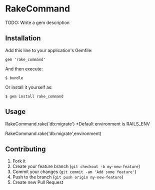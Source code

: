 # RakeCommand

TODO: Write a gem description

## Installation

Add this line to your application's Gemfile:

    gem 'rake_command'

And then execute:

    $ bundle

Or install it yourself as:

    $ gem install rake_command

## Usage

RakeCommand.rake('db:migrate')
*Default environment is RAILS_ENV

RakeCommand.rake('db:migrate',environment)

## Contributing

1. Fork it
2. Create your feature branch (`git checkout -b my-new-feature`)
3. Commit your changes (`git commit -am 'Add some feature'`)
4. Push to the branch (`git push origin my-new-feature`)
5. Create new Pull Request
